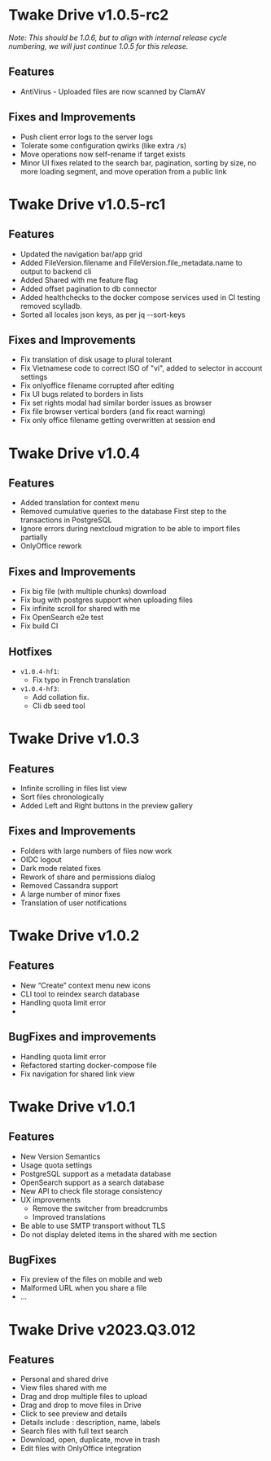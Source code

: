 # Twake Drive v1.0.5-rc2

*Note: This should be 1.0.6, but to align with internal release cycle numbering, we
will just continue 1.0.5 for this release.*

## Features

- AntiVirus - Uploaded files are now scanned by ClamAV

## Fixes and Improvements

- Push client error logs to the server logs
- Tolerate some configuration qwirks (like extra `/`s)
- Move operations now self-rename if target exists
- Minor UI fixes related to the search bar, pagination,
  sorting by size, no more loading segment, and move
  operation from a public link


# Twake Drive v1.0.5-rc1

## Features

- Updated the navigation bar/app grid
- Added FileVersion.filename and FileVersion.file_metadata.name to output to backend cli
- Added Shared with me feature flag
- Added offset pagination to db connector
- Added healthchecks to the docker compose services used in CI testing removed scylladb.
- Sorted all locales json keys, as per jq --sort-keys

## Fixes and Improvements

- Fix translation of disk usage to plural tolerant
- Fix Vietnamese code to correct ISO of "vi", added to selector in account settings
- Fix onlyoffice filename corrupted after editing
- Fix UI bugs related to borders in lists
- Fix set rights modal had similar border issues as browser
- Fix file browser vertical borders (and fix react warning)
- Fix only office filename getting overwritten at session end


# Twake Drive v1.0.4

## Features

- Added translation for context menu
- Removed cumulative queries to the database First step to the transactions in PostgreSQL
- Ignore errors during nextcloud migration to be able to import files partially
- OnlyOffice rework

## Fixes and Improvements

- Fix big file (with multiple chunks) download
- Fix bug with postgres support when uploading files
- Fix infinite scroll for shared with me
- Fix OpenSearch e2e test
- Fix build CI

## Hotfixes
  - `v1.0.4-hf1`:
    - Fix typo in French translation
  - `v1.0.4-hf3`:
    - Add collation fix.
    - Cli db seed tool


# Twake Drive v1.0.3

## Features

- Infinite scrolling in files list view
- Sort files chronologically
- Added Left and Right buttons in the preview gallery

## Fixes and Improvements

- Folders with large numbers of files now work
- OIDC logout
- Dark mode related fixes
- Rework of share and permissions dialog
- Removed Cassandra support
- A large number of minor fixes
- Translation of user notifications


# Twake Drive v1.0.2

## Features

- New “Create” context menu new icons
- CLI tool to reindex search database
- Handling quota limit error
-
## BugFixes and improvements
- Handling quota limit error
- Refactored starting docker-compose file
- Fix navigation for shared link view


# Twake Drive v1.0.1

## Features

- New Version Semantics
- Usage quota settings
- PostgreSQL support as a metadata database
- OpenSearch support as a search database
- New API to check file storage consistency
- UX improvements
  - Remove the switcher from breadcrumbs
  - Improved translations
- Be able to use SMTP transport without TLS
- Do not display deleted items in the shared with me section

## BugFixes
- Fix preview of the files on mobile and web
- Malformed URL when you share a file
- ...


# Twake Drive v2023.Q3.012

## Features

- Personal and shared drive
- View files shared with me
- Drag and drop multiple files to upload
- Drag and drop to move files in Drive
- Click to see preview and details
- Details include : description, name, labels
- Search files with full text search
- Download, open, duplicate, move in trash
- Edit files with OnlyOffice integration
